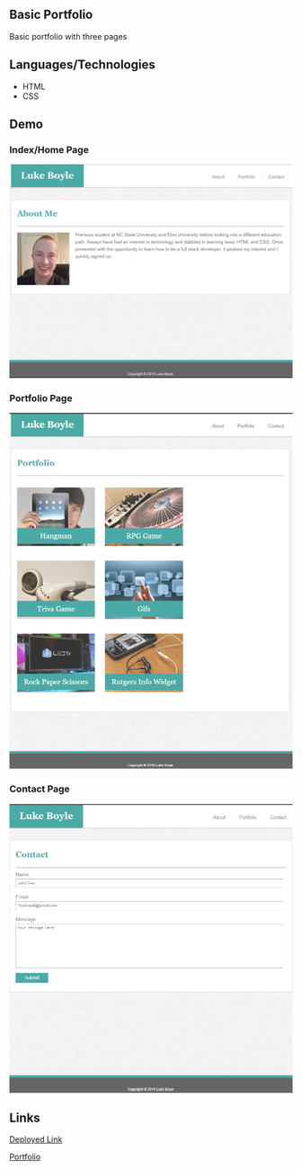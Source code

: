 ## Basic Portfolio
Basic portfolio with three pages

## Languages/Technologies 
* HTML
* CSS

## Demo
### Index/Home Page
![Demo Index Img](assets/images/demoSSIndex.png)

### Portfolio Page
![Demo Portfolio Img](assets/images/demoSSPort.png)

### Contact Page
![Demo Contact Img](assets/images/demoSSContact.png)


## Links
[Deployed Link](https://lmboyle.github.io/Basic-Portfolio/)

[Portfolio](https://lmboyle.github.io/)
